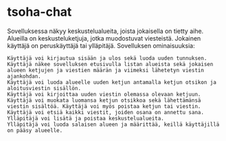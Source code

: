 # tsoha-chat
Sovelluksessa näkyy keskustelualueita, joista jokaisella on tietty aihe. Alueilla on keskusteluketjuja, jotka muodostuvat viesteistä. Jokainen käyttäjä on peruskäyttäjä tai ylläpitäjä.
Sovelluksen ominaisuuksia:

    Käyttäjä voi kirjautua sisään ja ulos sekä luoda uuden tunnuksen.
    Käyttäjä näkee sovelluksen etusivulla listan alueista sekä jokaisen alueen ketjujen ja viestien määrän ja viimeksi lähetetyn viestin ajankohdan.
    Käyttäjä voi luoda alueelle uuden ketjun antamalla ketjun otsikon ja aloitusviestin sisällön.
    Käyttäjä voi kirjoittaa uuden viestin olemassa olevaan ketjuun.
    Käyttäjä voi muokata luomansa ketjun otsikkoa sekä lähettämänsä viestin sisältöä. Käyttäjä voi myös poistaa ketjun tai viestin.
    Käyttäjä voi etsiä kaikki viestit, joiden osana on annettu sana.
    Ylläpitäjä voi lisätä ja poistaa keskustelualueita.
    Ylläpitäjä voi luoda salaisen alueen ja määrittää, keillä käyttäjillä on pääsy alueelle.
